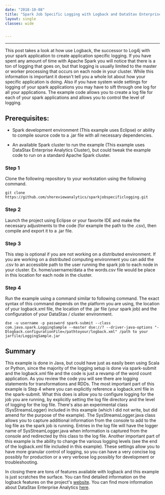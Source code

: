 ```yaml
---
date: "2018-10-08"
title: "Spark Job Specific Logging with Logback and DataStax Enterprise Analytics"
layout: single
classes: wide


---
```


--------------------------------------------

This post takes a look at how use Logback, the successor to Log4j with your spark application to create application specific logging. If you have spent any amount of time with Apache Spark you will notice that there is a ton of logging that goes on, but that logging is usually limited to the master or worker processing that occurs on each node in your cluster.  While this information is important it doesn't tell you a whole lot about how your specific application is doing.  Also if you have system wide settings for logging of your spark applications you may have to sift through one log for all your applications. The example code allows you to create a log file for each of your spark applications and allows you to control the level of logging.  

Prerequisites:
---------------

- Spark development environment (This example uses Eclipse) or ability to compile source code to a .jar file with all necessary dependencies.  

- An available Spark cluster to run the example (This example uses DataStax Enterprise Analytics Cluster), but could tweak the example code to run on a standard Apache Spark cluster.

### Step 1

Clone the following repository to your workstation using the following command.
```
git clone https://github.com/shoreviewanalytics/sparkjobspecificlogging.git
```
### Step 2

Launch the project using Eclipse or your favorite IDE and make the necessary adjustments to the code (for example the path to the .csv), then compile and export it to a .jar file.

### Step 3

This step is optional if you are not working on a distributed environment. If you are working on a distributed computing environment you can add the .csv to an accessible path to the user running the spark job to each node in your cluster.  Ex. home/username/data a the words.csv file would be place in this location for each node in the cluster.    

### Step 4

Run the example using a command similar to following command. The exact syntax of this command depends on the platform you are using, the location of your logback.xml file, the location of the .jar file (your spark job) and the configuration of your DataStax / cluster environment.    
```
dse -u username -p password spark-submit --class com.java.spark.LoggingSample --master dse://? --driver-java-options "-Dlogback.configurationFile=/pathtoyour/logback.xml" /path to your jarfile/LoggingSample.jar
```
## Summary

This example is done in Java, but could have just as easily been using Scala or Python, since the majority of the logging setup is done via spark-submit and the logback.xml file and the code is just a revamp of the word count application. As you review the code you will see there are logging statements for transformations and RDDs. The most important part of this example is Step 4 where you can explicitly reference a logback.xml file in the spark-submit.  What this does is allow you to configure logging for the job you are running, by explicitly setting the log file directory and the level of logging for the log file.  There's also an experimental class (SysStreamsLogger) included in this example (which I did not write, but did amend for the purpose of the example).  The SysStreamsLogger.java class allows you to capture additional information from the console to add to the log file as the spark job is running.  Entries in the log file will have the logger name of SysStreamLogger.java when information is captured from the console and redirected by this class to the log file. Another important part of this example is the ability to change the various logging levels (see the end of the logback.xml file included in this example).  These settings allow you to have more granular control of logging, so you can have a very concise log possibly for production or a very verbose log possibly for development or troubleshooting.  

In closing there are tons of features available with logback and this example is just scratches the surface. You can find detailed information on the logback features on the project's [website]("https://logback.qos.ch/").  You can find more information about DataStax Enterprise Analytics [here]("https://www.datastax.com/products/datastax-enterprise-analytics").  
